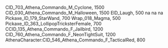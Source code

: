 CID_703_Athena_Commando_M_Cyclone, 1500
CID_030_Athena_Commando_M_Halloween, 1500
EID_Laugh, 500
na
na
na
Pickaxe_ID_179_StarWand, 700
Wrap_018_Magma, 500
Pickaxe_ID_363_LollipopTricksterFemale, 700
CCID_135_Athena_Commando_F_Jailbird, 1200
CID_760_Athena_Commando_F_NeonTightSuit, 1200
AthenaCharacter:CID_546_Athena_Commando_F_TacticalRed, 800
